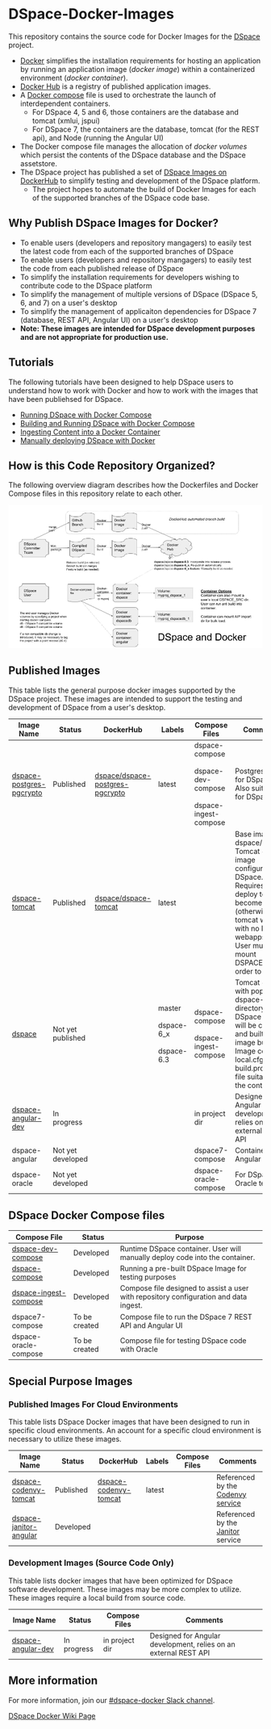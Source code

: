 # DSpace-Docker-Images

This repository contains the source code for Docker Images for the [DSpace](https://dspace.org) project.
- [Docker](https://docs.docker.com/get-started/) simplifies the installation requirements for hosting an application by running an application image (_docker image_) within a containerized environment (_docker container_).
- [Docker Hub](https://dockerhub.com) is a registry of published application images.
- A [Docker compose](https://docs.docker.com/compose/overview/) file is used to orchestrate the launch of interdependent containers.  
  - For DSpace 4, 5 and 6, those containers are the database and tomcat (xmlui, jspui)
  - For DSpace 7, the containers are the database, tomcat (for the REST api), and Node (running the Angular UI)
- The Docker compose file manages the allocation of _docker volumes_ which persist the contents of the DSpace database and the DSpace assetstore.
- The DSpace project has published a set of [DSpace Images on DockerHub](https://hub.docker.com/u/dspace/) to simplify testing and development of the DSpace platform.
  - The project hopes to automate the build of Docker Images for each of the supported branches of the DSpace code base.

## Why Publish DSpace Images for Docker?
- To enable users (developers and repository mangagers) to easily test the latest code from each of the supported branches of DSpace
- To enable users (developers and repository mangagers) to easily test the code from each published release of DSpace
- To simplify the installation requirements for developers wishing to contribute code to the DSpace platform
- To simplify the management of multiple versions of DSpace (DSpace 5, 6, and 7) on a user's desktop
- To simplify the management of applicaiton dependencies for DSpace 7 (database, REST API, Angular UI) on a user's desktop
-  __Note: These images are intended for DSpace development purposes and are not appropriate for production use.__

## Tutorials
The following tutorials have been designed to help DSpace users to understand how to work with Docker and how to work with the images that have been publiehsed for DSpace.

- [Running DSpace with Docker Compose](docker-compose-files/dspace-compose/README.md)
- [Building and Running DSpace with Docker Compose](docker-compose-files/dspace-dev-compose/README.md)
- [Ingesting Content into a Docker Container](docker-compose-files/dspace-ingest-compose/README.md)
- [Manually deploying DSpace with Docker](documentation/tutorial.md)

## How is this Code Repository Organized?
The following overview diagram describes how the Dockerfiles and Docker Compose files in this repository relate to each other.

![DSpace Docker Overview Diagram](documentation/DSpaceDockerFlow.png)


## Published Images
This table lists the general purpose docker images supported by the DSpace project.  These images are intended to support the testing and development of DSpace from a user's desktop.

| Image Name | Status | DockerHub | Labels | Compose Files | Comments |
| ---------- | ------ | --------- | ------ | ------------- | -------- |
| [dspace-postgres-pgcrypto](dockerfiles/dspace-postgres-pgcrypto) | Published |  [dspace/dspace-postgres-pgcrypto](https://hub.docker.com/r/dspace/dspace-postgres-pgcrypto/) | latest | dspace-compose <br/><br/>dspace-dev-compose<br/><br/>dspace-ingest-compose | Postgres image for DSpace 6+.  Also suitable for DSpace 5.|
| [dspace-tomcat](dockerfiles/dspace-tomcat) | Published | [dspace/dspace-tomcat](https://hub.docker.com/r/dspace/dspace-tomcat/) | latest |  | Base image for dspace/dspace. <br/>Tomcat + Ant image configured for DSpace. <br/>Requires an ant deploy to become usable (otherwise tomcat will start with no DSpace webapps). <br/> User must mount DSPACE_SRC in order to deploy. |
| [dspace](dockerfiles/dspace) | Not yet published || master<br/><br/>dspace-6_x<br/><br/>dspace-6.3 |dspace-compose <br/><br/>dspace-ingest-compose | Tomcat + Ant with populated dspace-install directory. <br/>DSpace code will be cloned and built during image build. <br/>Image contains local.cfg and build.properties file suitable for the container. |
| [dspace-angular-dev](dockerfiles/dspace-angular-dev) | In progress ||| in project dir | Designed for Angular development, relies on an external REST API |
| dspace-angular | Not yet developed || | dspace7-compose | Containerized Angular UI |
| dspace-oracle | Not yet developed ||| dspace-oracle-compose | For DSpace / Oracle testing |

## DSpace Docker Compose files

| Compose File | Status | Purpose |
| ------------ | ------ | ------- |
| [dspace-dev-compose](docker-compose-files/dspace-dev-compose) | Developed | Runtime DSpace container.  User will manually deploy code into the container. |
| [dspace-compose](docker-compose-files/dspace-compose) | Developed | Running a pre-built DSpace Image for testing purposes |
| [dspace-ingest-compose](docker-compose-files/dspace-ingest-compose) | Developed |Compose file designed to assist a user with repository configuration and data ingest. |
| dspace7-compose | To be created | Compose file to run the DSpace 7 REST API and Angular UI |
| dspace-oracle-compose | To be created| Compose file for testing DSpace code with Oracle |

## Special Purpose Images

### Published Images For Cloud Environments
This table lists DSpace Docker images that have been designed to  run in specific cloud environments.  An account for a specific cloud environment is necessary to utilize these images.

| Image Name | Status | DockerHub | Labels | Compose Files | Comments |
| ---------- | ------ | --------- | ------ | ------------- | -------- |
| [dspace-codenvy-tomcat](dockerfiles/dspace-codenvy-tomcat) |Published|[dspace-codenvy-tomcat](https://hub.docker.com/r/dspace/dspace-codenvy-tomcat/) |latest||Referenced by the [Codenvy service](https://codenvy.io)|
| [dspace-janitor-angular](dockerfiles/dspace-janitor-angular)|Developed||||Referenced by the [Janitor](https://janitor.technology) service|

### Development Images (Source Code Only)
This table lists docker images that have been optimized for DSpace software development.  These images may be more complex to utilize.  These images require a local build from source code.

| Image Name | Status | Compose Files | Comments |
| ---------- | ------ | ------------- | -------- |
| [dspace-angular-dev](dockerfiles/dspace-angular-dev) | In progress | in project dir | Designed for Angular development, relies on an external REST API |


## More information
For more information, join our [#dspace-docker Slack channel](https://dspace-org.slack.com/messages/C9YD42PV3).

[DSpace Docker Wiki Page](https://wiki.duraspace.org/display/DSPACE/DSpace+and+Docker)

